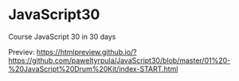 # JavaScript30
Course JavaScript 30 in 30 days

Previev: https://htmlpreview.github.io/?https://github.com/paweltyrpula/JavaScript30/blob/master/01%20-%20JavaScript%20Drum%20Kit/index-START.html
